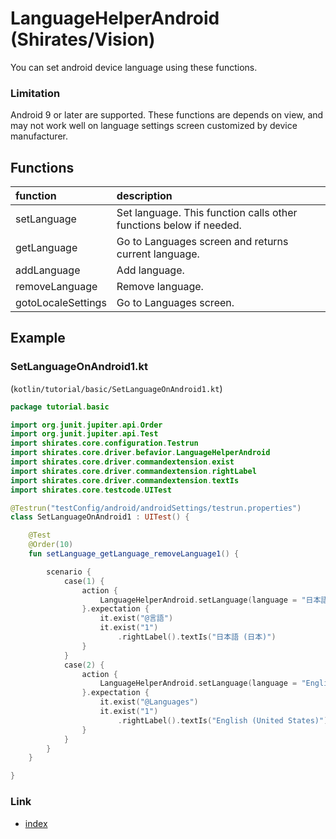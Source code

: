 # LanguageHelperAndroid (Shirates/Vision)

You can set android device language using these functions.

### Limitation

Android 9 or later are supported. These functions are depends on view, and may not work well on language settings screen
customized by device manufacturer.

## Functions

| function           | description                                                        |
|:-------------------|:-------------------------------------------------------------------|
| setLanguage        | Set language. This function calls other functions below if needed. |
| getLanguage        | Go to Languages screen and returns current language.               |
| addLanguage        | Add language.                                                      |
| removeLanguage     | Remove language.                                                   |
| gotoLocaleSettings | Go to Languages screen.                                            |

## Example

### SetLanguageOnAndroid1.kt

(`kotlin/tutorial/basic/SetLanguageOnAndroid1.kt`)

```kotlin
package tutorial.basic

import org.junit.jupiter.api.Order
import org.junit.jupiter.api.Test
import shirates.core.configuration.Testrun
import shirates.core.driver.befavior.LanguageHelperAndroid
import shirates.core.driver.commandextension.exist
import shirates.core.driver.commandextension.rightLabel
import shirates.core.driver.commandextension.textIs
import shirates.core.testcode.UITest

@Testrun("testConfig/android/androidSettings/testrun.properties")
class SetLanguageOnAndroid1 : UITest() {

    @Test
    @Order(10)
    fun setLanguage_getLanguage_removeLanguage1() {

        scenario {
            case(1) {
                action {
                    LanguageHelperAndroid.setLanguage(language = "日本語", region = "日本")
                }.expectation {
                    it.exist("@言語")
                    it.exist("1")
                        .rightLabel().textIs("日本語 (日本)")
                }
            }
            case(2) {
                action {
                    LanguageHelperAndroid.setLanguage(language = "English", region = "United States")
                }.expectation {
                    it.exist("@Languages")
                    it.exist("1")
                        .rightLabel().textIs("English (United States)")
                }
            }
        }
    }

}
```

### Link

- [index](../../../../index.md)
